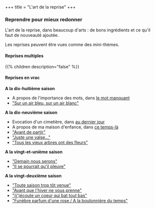 +++
title = "L'art de la reprise"
+++

### Reprendre pour mieux redonner

L'art de la reprise, dans beaucoup d'arts : de bons ingrédients et ce qu'il faut de nouveauté ajoutée.

Les reprises peuvent être vues comme des mini-thèmes.

#### Reprises multiples

{{% children description="false" %}}

#### Reprises en vrac

**A la dix-huitième saison**
- A propos de l'importance des mots, dans [le mot manquant](../../seasons/18_dix_huitieme_saison/le_mot_manquant)
- ["Sur un air bleu, sur un air blanc"](../../seasons/18_dix_huitieme_saison/promenade_mentale)

**A la dix-neuvième saison**
- Evocation d'un cimetière, dans [au dernier jour](../../seasons/19_dix_neuvieme_saison/au_dernier_jour)
- A propos de ma maison d'enfance, dans [ce temps-là](../../seasons/19_dix_neuvieme_saison/ce_temps_la)
- ["Avant de partir"](../../seasons/19_dix_neuvieme_saison/cerisiers_du_printemps)
- ["Juste une valse..."](../../seasons/19_dix_neuvieme_saison/charme)
- ["Tous les vieux arbres ont des fleurs"](../../seasons/19_dix_neuvieme_saison/le_vieux_verger)

**A la vingt-et-unième saison**
- ["Demain nous serons"](../../seasons/21_vingt_et_unieme_saison/demain)
- ["Il se pourrait qu'il pleuve"](../../seasons/21_vingt_et_unieme_saison/les_cieux_d_avant)

**A la vingt-deuxième saison**
- ["Toute saison trop tôt venue"](../../seasons/22_vingt_deuxieme_saison/toute_saison)
- ["Avant que l'hiver ne vous prenne"](../../seasons/22_vingt_deuxieme_saison/automne_serein)
- ["(j')écoute un coeur qui bat tout bas"](../../seasons/22_vingt_deuxieme_saison/vers_plus_d_amour)
- ["Funèbre parfum d'une rose / A la boutonnière du temps"](../../seasons/22_vingt_deuxieme_saison/parfum_d_octobre)